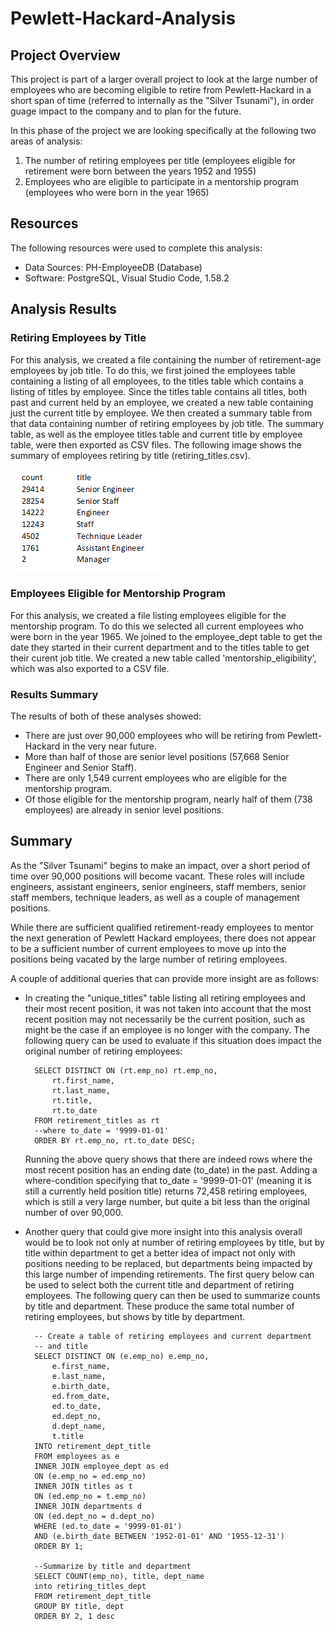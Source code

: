 # Pewlett-Hackard-Analysis

## Project Overview
This project is part of a larger overall project to look at the large number of employees who are becoming eligible to retire from Pewlett-Hackard in a short span of time (referred to internally as the "Silver Tsunami"), in order guage impact to the company and to plan for the future.  

In this phase of the project we are looking specifically at the following two areas of analysis:
1.  The number of retiring employees per title (employees eligible for retirement were born between the years 1952 and 1955)
1.  Employees who are eligible to participate in a mentorship program (employees who were born in the year 1965)


##  Resources
The following resources were used to complete this analysis:
- Data Sources: PH-EmployeeDB (Database)
- Software:  PostgreSQL, Visual Studio Code, 1.58.2


## Analysis Results
### Retiring Employees by Title 
For this analysis, we created a file containing the number of retirement-age employees by job title.  To do this, we first joined the employees table containing a listing of all employees, to the titles table which contains a listing of titles by employee. Since the titles table contains all titles, both past and current held by an employee, we created a new table containing just the current title by employee.  We then created a summary table from that data containing number of retiring employees by job title.  The summary table, as well as the employee titles table and current title by employee table, were then exported as CSV files.  The following image shows the summary of employees retiring by title (retiring_titles.csv).

![retirements_by_title](Data/retirements_by_title.png)
    
### Employees Eligible for Mentorship Program    
For this analysis, we created a file listing employees eligible for the mentorship program.  To do this we selected all current employees who were born in the year 1965.  We joined to the employee_dept table to get the date they started in their current department and to the titles table to get their curent job title.  We created a new table called 'mentorship_eligibility', which was also exported to a CSV file.   



### Results Summary    
The results of both of these analyses showed:
- There are just over 90,000 employees who will be retiring from Pewlett-Hackard in the very near future.
- More than half of those are senior level positions (57,668 Senior Engineer and Senior Staff).
- There are only 1,549 current employees who are eligible for the mentorship program.  
- Of those eligible for the mentorship program, nearly half of them (738 employees) are already in senior level positions.


 ## Summary

As the "Silver Tsunami" begins to make an impact, over a short period of time over 90,000 positions will become vacant.  These roles will include engineers, assistant engineers, senior engineers, staff members, senior staff members, technique leaders, as well as a couple of management positions.

While there are sufficient qualified retirement-ready employees to mentor the next generation of Pewlett Hackard employees, there does not appear to be a sufficient number of current employees to move up into the positions being vacated by the large number of retiring employees.

A couple of additional queries that can provide more insight are as follows:

- In creating the "unique_titles" table listing all retiring employees and their most recent position, it was not taken into account that the most recent position may not necessarily be the current position, such as might be the case if an employee is no longer with the company.  The following query can be used to evaluate if this situation does impact the original number of retiring employees:

        SELECT DISTINCT ON (rt.emp_no) rt.emp_no,
            rt.first_name,
            rt.last_name,
            rt.title,
            rt.to_date
        FROM retirement_titles as rt
        --where to_date = '9999-01-01'
        ORDER BY rt.emp_no, rt.to_date DESC;

    Running the above query shows that there are indeed rows where the most recent position has an ending date (to_date) in the past.  Adding a where-condition specifying that to_date = '9999-01-01' (meaning it is still a currently held position title) returns 72,458 retiring employees, which is still a very large number, but quite a bit less than the original number of over 90,000.

- Another query that could give more insight into this analysis overall would be to look not only at number of retiring employees by title, but by title within department to get a better idea of impact not only with positions needing to be replaced, but departments being impacted by this large number of impending retirements.  The first query below can be used to select both the current title and department of retiring employees.  The following query can then be used to summarize counts by title and department.  These produce the same total number of retiring employees, but shows by title by department.

        -- Create a table of retiring employees and current department 
        -- and title
        SELECT DISTINCT ON (e.emp_no) e.emp_no,
            e.first_name,
            e.last_name,
            e.birth_date,
            ed.from_date,
            ed.to_date,
            ed.dept_no,
            d.dept_name,
            t.title
        INTO retirement_dept_title
        FROM employees as e
        INNER JOIN employee_dept as ed
        ON (e.emp_no = ed.emp_no)
        INNER JOIN titles as t
        ON (ed.emp_no = t.emp_no)
        INNER JOIN departments d
        ON (ed.dept_no = d.dept_no)
        WHERE (ed.to_date = '9999-01-01')
        AND (e.birth_date BETWEEN '1952-01-01' AND '1955-12-31')
        ORDER BY 1;  

        --Summarize by title and department
        SELECT COUNT(emp_no), title, dept_name
        into retiring_titles_dept
        FROM retirement_dept_title
        GROUP BY title, dept
        ORDER BY 2, 1 desc     
